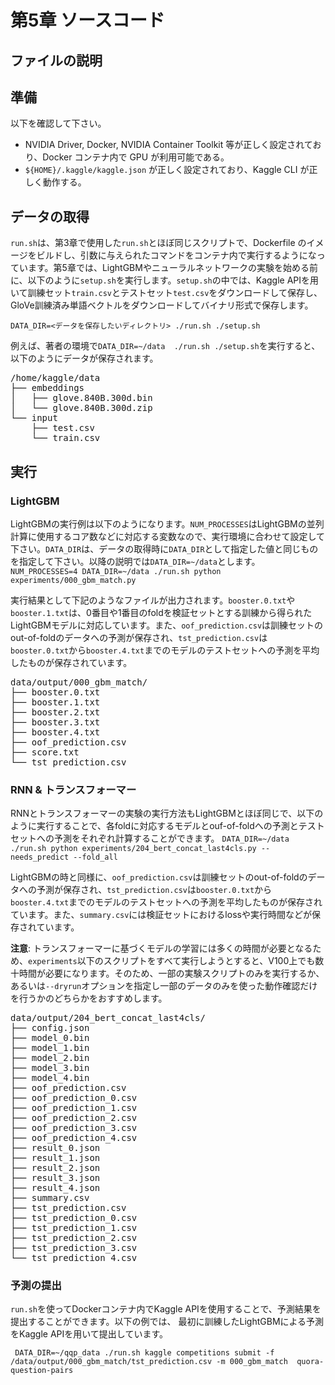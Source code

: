 # 第5章 ソースコード

## ファイルの説明


## 準備

以下を確認して下さい。

* NVIDIA Driver, Docker, NVIDIA Container Toolkit 等が正しく設定されており、Docker コンテナ内で GPU が利用可能である。
* `${HOME}/.kaggle/kaggle.json` が正しく設定されており、Kaggle CLI が正しく動作する。


## データの取得
`run.sh`は、第3章で使用した`run.sh`とほぼ同じスクリプトで、Dockerfile のイメージをビルドし、引数に与えられたコマンドをコンテナ内で実行するようになっています。第5章では、LightGBMやニューラルネットワークの実験を始める前に、以下のように`setup.sh`を実行します。`setup.sh`の中では、Kaggle APIを用いて訓練セット`train.csv`とテストセット`test.csv`をダウンロードして保存し、GloVe訓練済み単語ベクトルをダウンロードしてバイナリ形式で保存します。
```
DATA_DIR=<データを保存したいディレクトリ> ./run.sh ./setup.sh
```

例えば、著者の環境で`DATA_DIR=~/data  ./run.sh ./setup.sh`を実行すると、以下のようにデータが保存されます。
<pre>
/home/kaggle/data
├── embeddings
│   ├── glove.840B.300d.bin
│   └── glove.840B.300d.zip
└── input
    ├── test.csv
    └── train.csv
</pre>


## 実行
### LightGBM
LightGBMの実行例は以下のようになります。`NUM_PROCESSES`はLightGBMの並列計算に使用するコア数などに対応する変数なので、実行環境に合わせて設定して下さい。`DATA_DIR`は、データの取得時に`DATA_DIR`として指定した値と同じものを指定して下さい。以降の説明では`DATA_DIR=~/data`とします。
```NUM_PROCESSES=4 DATA_DIR=~/data ./run.sh python experiments/000_gbm_match.py```

実行結果として下記のようなファイルが出力されます。`booster.0.txt`や`booster.1.txt`は、0番目や1番目のfoldを検証セットとする訓練から得られたLightGBMモデルに対応しています。また、`oof_prediction.csv`は訓練セットのout-of-foldのデータへの予測が保存され、`tst_prediction.csv`は`booster.0.txt`から`booster.4.txt`までのモデルのテストセットへの予測を平均したものが保存されています。
<pre>
data/output/000_gbm_match/
├── booster.0.txt
├── booster.1.txt
├── booster.2.txt
├── booster.3.txt
├── booster.4.txt
├── oof_prediction.csv
├── score.txt
└── tst_prediction.csv
</pre>


### RNN & トランスフォーマー
RNNとトランスフォーマーの実験の実行方法もLightGBMとほぼ同じで、以下のように実行することで、各foldに対応するモデルとouf-of-foldへの予測とテストセットへの予測をそれぞれ計算することができます。
```DATA_DIR=~/data ./run.sh python experiments/204_bert_concat_last4cls.py --needs_predict --fold_all```

LightGBMの時と同様に、`oof_prediction.csv`は訓練セットのout-of-foldのデータへの予測が保存され、`tst_prediction.csv`は`booster.0.txt`から`booster.4.txt`までのモデルのテストセットへの予測を平均したものが保存されています。また、`summary.csv`には検証セットにおけるlossや実行時間などが保存されています。

**注意**: トランスフォーマーに基づくモデルの学習には多くの時間が必要となるため、`experiments`以下のスクリプトをすべて実行しようとすると、V100上でも数十時間が必要になります。そのため、一部の実験スクリプトのみを実行するか、あるいは`--dryrun`オプションを指定し一部のデータのみを使った動作確認だけを行うかのどちらかをおすすめします。

<pre>
data/output/204_bert_concat_last4cls/
├── config.json
├── model_0.bin
├── model_1.bin
├── model_2.bin
├── model_3.bin
├── model_4.bin
├── oof_prediction.csv
├── oof_prediction_0.csv
├── oof_prediction_1.csv
├── oof_prediction_2.csv
├── oof_prediction_3.csv
├── oof_prediction_4.csv
├── result_0.json
├── result_1.json
├── result_2.json
├── result_3.json
├── result_4.json
├── summary.csv
├── tst_prediction.csv
├── tst_prediction_0.csv
├── tst_prediction_1.csv
├── tst_prediction_2.csv
├── tst_prediction_3.csv
└── tst_prediction_4.csv
</pre>

### 予測の提出
`run.sh`を使ってDockerコンテナ内でKaggle APIを使用することで、予測結果を提出することができます。以下の例では、 最初に訓練したLightGBMによる予測をKaggle APIを用いて提出しています。
```
 DATA_DIR=~/qqp_data ./run.sh kaggle competitions submit -f /data/output/000_gbm_match/tst_prediction.csv -m 000_gbm_match  quora-question-pairs
 ```
